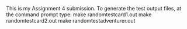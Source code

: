 This is my Assignment 4 submission. To generate the test output files, at the command prompt type:
make randomtestcard1.out
make randomtestcard2.out
make randomtestadventurer.out
